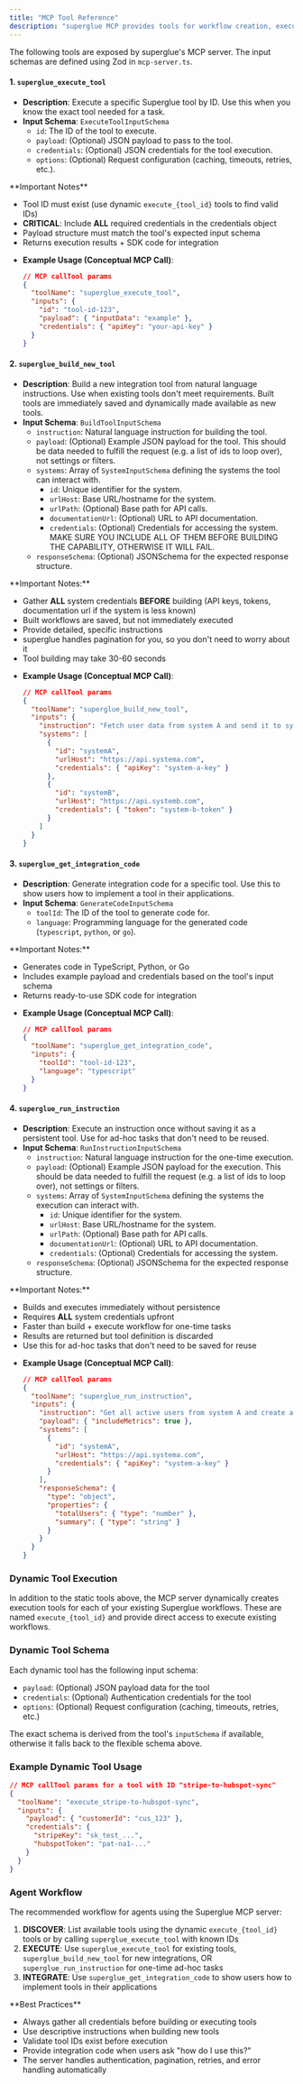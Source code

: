 ```yaml
---
title: "MCP Tool Reference"
description: "superglue MCP provides tools for workflow creation, execution and integration code generation."
---
```


The following tools are exposed by superglue's MCP server. The input schemas are defined using Zod in `mcp-server.ts`.

#### 1. `superglue_execute_tool`

- **Description**: Execute a specific Superglue tool by ID. Use this when you know the exact tool needed for a task.
- **Input Schema**: `ExecuteToolInputSchema`
  - `id`: The ID of the tool to execute.
  - `payload`: (Optional) JSON payload to pass to the tool.
  - `credentials`: (Optional) JSON credentials for the tool execution.
  - `options`: (Optional) Request configuration (caching, timeouts, retries, etc.).

<Note>
  **Important Notes**

  - Tool ID must exist (use dynamic `execute_{tool_id}` tools to find valid IDs)
  - **CRITICAL**: Include **ALL** required credentials in the credentials object
  - Payload structure must match the tool's expected input schema
  - Returns execution results \+ SDK code for integration
</Note>

- **Example Usage (Conceptual MCP Call)**:

  ```json
  // MCP callTool params
  {
    "toolName": "superglue_execute_tool",
    "inputs": {
      "id": "tool-id-123",
      "payload": { "inputData": "example" },
      "credentials": { "apiKey": "your-api-key" }
    }
  }
  ```

#### 2. `superglue_build_new_tool`

- **Description**: Build a new integration tool from natural language instructions. Use when existing tools don't meet requirements. Built tools are immediately saved and dynamically made available as new tools.
- **Input Schema**: `BuildToolInputSchema`
  - `instruction`: Natural language instruction for building the tool.
  - `payload`: (Optional) Example JSON payload for the tool. This should be data needed to fulfill the request (e.g. a list of ids to loop over), not settings or filters.
  - `systems`: Array of `SystemInputSchema` defining the systems the tool can interact with.
    - `id`: Unique identifier for the system.
    - `urlHost`: Base URL/hostname for the system.
    - `urlPath`: (Optional) Base path for API calls.
    - `documentationUrl`: (Optional) URL to API documentation.
    - `credentials`: (Optional) Credentials for accessing the system. MAKE SURE YOU INCLUDE ALL OF THEM BEFORE BUILDING THE CAPABILITY, OTHERWISE IT WILL FAIL.
  - `responseSchema`: (Optional) JSONSchema for the expected response structure.

<Note>
  **Important Notes:**

  - Gather **ALL** system credentials **BEFORE** building (API keys, tokens, documentation url if the system is less known)
  - Built workflows are saved, but not immediately executed
  - Provide detailed, specific instructions
  - superglue handles pagination for you, so you don't need to worry about it
  - Tool building may take 30-60 seconds
</Note>

- **Example Usage (Conceptual MCP Call)**:

  ```json
  // MCP callTool params
  {
    "toolName": "superglue_build_new_tool",
    "inputs": {
      "instruction": "Fetch user data from system A and send it to system B.",
      "systems": [
        { 
          "id": "systemA", 
          "urlHost": "https://api.systema.com",
          "credentials": { "apiKey": "system-a-key" }
        },
        { 
          "id": "systemB", 
          "urlHost": "https://api.systemb.com",
          "credentials": { "token": "system-b-token" }
        }
      ]
    }
  }
  ```

#### 3. `superglue_get_integration_code`

- **Description**: Generate integration code for a specific tool. Use this to show users how to implement a tool in their applications.
- **Input Schema**: `GenerateCodeInputSchema`
  - `toolId`: The ID of the tool to generate code for.
  - `language`: Programming language for the generated code (`typescript`, `python`, or `go`).

<Note>
  **Important Notes:**

  - Generates code in TypeScript, Python, or Go
  - Includes example payload and credentials based on the tool's input schema
  - Returns ready-to-use SDK code for integration
</Note>

- **Example Usage (Conceptual MCP Call)**:

  ```json
  // MCP callTool params
  {
    "toolName": "superglue_get_integration_code",
    "inputs": {
      "toolId": "tool-id-123",
      "language": "typescript"
    }
  }
  ```

#### 4. `superglue_run_instruction`

- **Description**: Execute an instruction once without saving it as a persistent tool. Use for ad-hoc tasks that don't need to be reused.
- **Input Schema**: `RunInstructionInputSchema`
  - `instruction`: Natural language instruction for the one-time execution.
  - `payload`: (Optional) Example JSON payload for the execution. This should be data needed to fulfill the request (e.g. a list of ids to loop over), not settings or filters.
  - `systems`: Array of `SystemInputSchema` defining the systems the execution can interact with.
    - `id`: Unique identifier for the system.
    - `urlHost`: Base URL/hostname for the system.
    - `urlPath`: (Optional) Base path for API calls.
    - `documentationUrl`: (Optional) URL to API documentation.
    - `credentials`: (Optional) Credentials for accessing the system.
  - `responseSchema`: (Optional) JSONSchema for the expected response structure.

<Note>
  **Important Notes:**

  - Builds and executes immediately without persistence
  - Requires **ALL** system credentials upfront
  - Faster than build + execute workflow for one-time tasks
  - Results are returned but tool definition is discarded
  - Use this for ad-hoc tasks that don't need to be saved for reuse
</Note>

- **Example Usage (Conceptual MCP Call)**:

  ```json
  // MCP callTool params
  {
    "toolName": "superglue_run_instruction",
    "inputs": {
      "instruction": "Get all active users from system A and create a summary report",
      "payload": { "includeMetrics": true },
      "systems": [
        { 
          "id": "systemA", 
          "urlHost": "https://api.systema.com",
          "credentials": { "apiKey": "system-a-key" }
        }
      ],
      "responseSchema": {
        "type": "object",
        "properties": {
          "totalUsers": { "type": "number" },
          "summary": { "type": "string" }
        }
      }
    }
  }
  ```

### Dynamic Tool Execution

In addition to the static tools above, the MCP server dynamically creates execution tools for each of your existing Superglue workflows. These are named `execute_{tool_id}` and provide direct access to execute existing workflows.

### Dynamic Tool Schema

Each dynamic tool has the following input schema:

- `payload`: (Optional) JSON payload data for the tool
- `credentials`: (Optional) Authentication credentials for the tool
- `options`: (Optional) Request configuration (caching, timeouts, retries, etc.)

The exact schema is derived from the tool's `inputSchema` if available, otherwise it falls back to the flexible schema above.

### Example Dynamic Tool Usage

```json
// MCP callTool params for a tool with ID "stripe-to-hubspot-sync"
{
  "toolName": "execute_stripe-to-hubspot-sync",
  "inputs": {
    "payload": { "customerId": "cus_123" },
    "credentials": { 
      "stripeKey": "sk_test_...",
      "hubspotToken": "pat-na1-..."
    }
  }
}
```

### Agent Workflow

The recommended workflow for agents using the Superglue MCP server:

1. **DISCOVER**: List available tools using the dynamic `execute_{tool_id}` tools or by calling `superglue_execute_tool` with known IDs
2. **EXECUTE**: Use `superglue_execute_tool` for existing tools, `superglue_build_new_tool` for new integrations, OR `superglue_run_instruction` for one-time ad-hoc tasks
3. **INTEGRATE**: Use `superglue_get_integration_code` to show users how to implement tools in their applications

<Info>
  **Best Practices**

  - Always gather all credentials before building or executing tools
  - Use descriptive instructions when building new tools
  - Validate tool IDs exist before execution
  - Provide integration code when users ask \"how do I use this?\"
  - The server handles authentication, pagination, retries, and error handling automatically
</Info>
